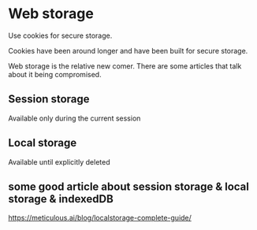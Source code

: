 # Web storage

Use cookies for secure storage.

Cookies have been around longer and have been built for secure storage.

Web storage is the relative new comer. There are some articles that talk about it being compromised.

## Session storage
Available only during the current session

## Local storage
Available until explicitly deleted

## some good article about session storage & local storage & indexedDB
https://meticulous.ai/blog/localstorage-complete-guide/